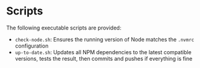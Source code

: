 # Scripts

The following executable scripts are provided:

- `check-node.sh`: Ensures the running version of Node matches the `.nvmrc` configuration
- `up-to-date.sh`: Updates all NPM dependencies to the latest compatible versions, tests the result, then commits and pushes if everything is fine

